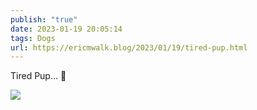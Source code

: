 ```yaml
---
publish: "true"
date: 2023-01-19 20:05:14
tags: Dogs
url: https://ericmwalk.blog/2023/01/19/tired-pup.html
---
```


Tired Pup… 🐶


![](https://ericmwalk.blog/uploads/2023/a060a703a2.jpg)